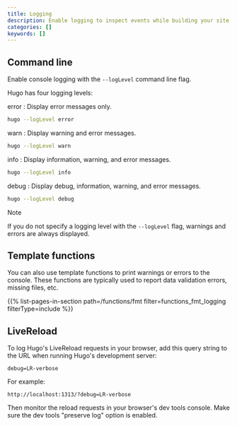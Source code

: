 ```yaml
---
title: Logging
description: Enable logging to inspect events while building your site.
categories: []
keywords: []
---
```


## Command line

Enable console logging with the `--logLevel` command line flag.

Hugo has four logging levels:

error
: Display error messages only.

  ```sh
  hugo --logLevel error
  ```

warn
: Display warning and error messages.

  ```sh
  hugo --logLevel warn
  ```

info
: Display information, warning, and error messages.

  ```sh
  hugo --logLevel info
  ```

debug
: Display debug, information, warning, and error messages.

  ```sh
  hugo --logLevel debug
  ```

> [!note]
> If you do not specify a logging level with the `--logLevel` flag, warnings and errors are always displayed.

## Template functions

You can also use template functions to print warnings or errors to the console. These functions are typically used to report data validation errors, missing files, etc.

{{% list-pages-in-section path=/functions/fmt filter=functions_fmt_logging filterType=include %}}

## LiveReload

To log Hugo's LiveReload requests in your browser, add this query string to the URL when running Hugo's development server:

```text
debug=LR-verbose
```

For example:

```text
http://localhost:1313/?debug=LR-verbose
```

Then monitor the reload requests in your browser's dev tools console. Make sure the dev tools "preserve log" option is enabled.
